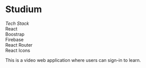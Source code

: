 # Studium

<em>Tech Stack</em><br>
React<br>
Boostrap<br>
Firebase<br>
React Router<br>
React Icons<br>

This is a video web application where users can sign-in to learn.
